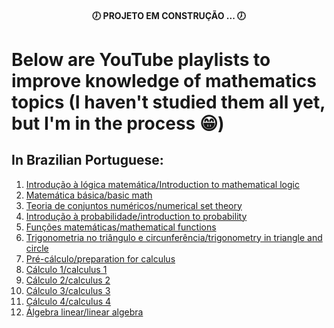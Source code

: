 <h4 align="center">
  🕖 PROJETO EM CONSTRUÇÃO ... 🕖
</h4>

# Below are YouTube playlists to improve knowledge of mathematics topics (I haven't studied them all yet, but I'm in the process 😁)
## In Brazilian Portuguese: 

1. [Introdução à lógica matemática/Introduction to mathematical logic](https://youtube.com/playlist?list=PL7RjLI0hJPfClF1VUbV6rxEKhisvGKeiI&si=dBaOMO6Y2CMkelf_)
2. [Matemática básica/basic math](https://youtube.com/playlist?list=PLTPg64KdGgYgFpOFt2TETLdEuBB4fvxxf&si=FzfNdC42eRT0dEnQ)
3. [Teoria de conjuntos numéricos/numerical set theory](https://youtube.com/playlist?list=PL83s8LGM84J5LAVfgxdZ08tGwB0ai1-XC&si=KDhxiWFbeJ_vuYfc)
4. [Introdução à probabilidade/introduction to probability](https://youtube.com/playlist?list=PL9yL8SksMgYHCwppynvceD8jbPMt7ljdl&si=Ar13gEw0irHZb7OS)
5. [Funções matemáticas/mathematical functions](https://youtube.com/playlist?list=PLEfwqyY2ox84KtQdRncCBovhDyUGz70TW&si=8wrcGs7vudKXHc_3)
6. [Trigonometria no triângulo e circunferência/trigonometry in triangle and circle](https://youtube.com/playlist?list=PLEfwqyY2ox86JU-fviQa08fMH67W6oAKo&si=TKNENxjx2QADLBXZ)
7. [Pré-cálculo/preparation for calculus](https://youtube.com/playlist?list=PLmtT_GZAQdt-zIIMe4eEcDIBQcreLLzDl&si=O9Rd9aC1JTderRJN)
8. [Cálculo 1/calculus 1](https://youtube.com/playlist?list=PLAudUnJeNg4tr-aiNyYCXE46L3qEZ2Nzx&si=rCVY_KfzwAjvzoWE)
9. [Cálculo 2/calculus 2](https://youtube.com/playlist?list=PLAudUnJeNg4sd0TEJ9EG6hr-3d3jqrddN&si=2u8KO3abHzSSVUv6)
10. [Cálculo 3/calculus 3](https://youtube.com/playlist?list=PLAudUnJeNg4ugGUJo52dtgFZ_tCm1Ds5W&si=44H4HZBjRy4jiDRK)
11. [Cálculo 4/calculus 4](https://youtube.com/playlist?list=PLAudUnJeNg4ssEeZCZ0BOgwflysb7UZmX&si=J8KMLLRx9NI5HthE)
12. [Álgebra linear/linear algebra](https://youtube.com/playlist?list=PLmtT_GZAQdt-9QNWJw1vzJldnuyGmdidq&si=WTPKXoUlHiYtaWVB)
